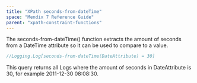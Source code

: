 ```yaml
---
title: "XPath seconds-from-dateTime"
space: "Mendix 7 Reference Guide"
parent: "xpath-constraint-functions"
---
```



The seconds-from-dateTime() function extracts the amount of seconds from a DateTime attribute so it can be used to compare to a value.

```java
//Logging.Log[seconds-from-dateTime(DateAttribute) = 30]
```

This query returns all Logs where the amount of seconds in DateAttribute is 30, for example 2011-12-30 08:08:30.

